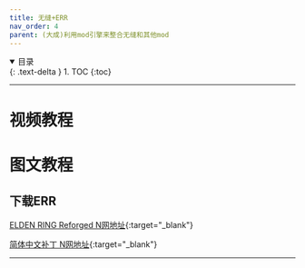 ```yaml
---
title: 无缝+ERR
nav_order: 4
parent: (大成)利用mod引擎来整合无缝和其他mod
---
```


<details open markdown="block">
  <summary>
    目录
  </summary>
  {: .text-delta }
1. TOC
{:toc}
</details>

---

# 视频教程

# 图文教程

## 下载ERR

[ELDEN RING Reforged N网地址](https://www.nexusmods.com/eldenring/mods/541){:target="_blank"}

[简体中文补丁 N网地址](https://www.nexusmods.com/eldenring/mods/7481){:target="_blank"}

---

